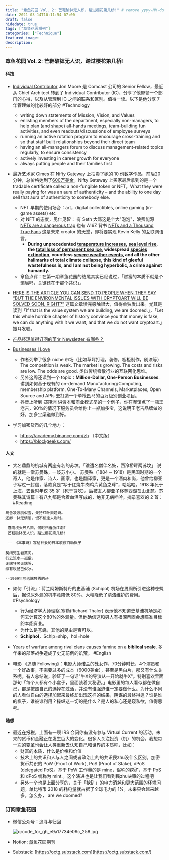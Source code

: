 ```yaml
---
title: "章鱼花园 Vol. 2: 芒鞋破钵无人识，踏过樱花第几桥!" # remove yyyy-MM-dd prefix in the filename 
date: 2021-03-14T10:11:54-07:00
draft: false
hidedate: true 
tags: ["章鱼花园期刊"]
categories: ["Technique"]
featured_image:
description:
---
```


### 章鱼花园 Vol. 2: 芒鞋破钵无人识，踏过樱花第几桥!


#### 科技

- [Individual Contributor](https://blog.jonm.dev/posts/individual-contributor/) Jon Moore 是 Comcast 公司的 Senior Fellow，最近从 Chief Architect 转到了 Individual Contributor (IC)，分享了他带领一个部门的心得，以及从管理到 IC 之间的联系和区别。值得一读。以下是他分享 7 年管理做的比较好的部分 #Technology 
	- writing down statements of Mission, Vision, and Values
	-  enlisting members of the department, especially non-managers, to help plan (and shape) all-hands meetings, team-building fun activities, and even readouts/discussions of employee surveys
	- running an active rotation program to encourage cross-training and so that staff built relationships beyond their direct team
	- having an all-managers forum to discuss management-related topics regularly, to ensure consistency
	- actively investing in career growth for everyone
	- always putting people and their families first 


- 最近艺术家 Gimes 在 Nifty Gateway 上拍卖了她的 10 份数字作品，前后20分钟，总价格达到了[600万美金](https://www.theverge.com/2021/3/1/22308075/grimes-nft-6-million-sales-nifty-gateway-warnymph)。Nifty Gateway 上买家最后拿到的是一个 tradable certificate called a non-fungible token or NFT。What they were really paying for was an aura of authenticity – and the ability to one day sell that aura of authenticity to somebody else.
	- NFT 早期的使用场合：art，digital collectibles, online gaming (in-game assets) etc
	- 对 NFT 的态度，见仁见智： 有 Seth 大骂这是个大"泡泡"，浪费能源 [NFTs are a dangerous trap](https://seths.blog/2021/03/nfts-are-a-dangerous-trap/) 也有 A16Z 背书 [NFTs and a Thousand True Fans](https://a16z.com/2021/02/27/nfts-and-a-thousand-true-fans/) 这是未来 creator 的天堂，即将要实现 Kevin Kelly 的互联网语言。
		- **During unprecedented** [**temperature increases**](https://www.climate.gov/news-features/understanding-climate/climate-change-global-temperature)**,** [**sea level rise**](https://phys.org/news/2019-12-unprecedented-sea.html)**, the** [**total loss of permanent sea ice**](https://www.forbes.com/sites/davidrvetter/2021/02/24/russian-gas-tankers-arctic-ice-voyage-branded-irony-of-our-time/?sh=4fd1ef7b7605)**, widespread** [**species extinction**](https://journals.plos.org/plosbiology/article?id=10.1371/journal.pbio.2001104)**, countless** [**severe weather events**](https://www.independent.co.uk/climate-change/news/extreme-weather-events-2020-climate-b1778158.html)**, and all the other hallmarks of total climate collapse, this kind of gleeful wastefulness is, and I am not being hyperbolic, a crime against humanity.**
	- 章鱼点评：在第一期章鱼花园的结尾其实已经说过，「财富的本质不就是个骗局吗，关键还在于那个共识」。


- [HERE IS THE ARTICLE YOU CAN SEND TO PEOPLE WHEN THEY SAY “BUT THE ENVIRONMENTAL ISSUES WITH CRYPTOART WILL BE SOLVED SOON, RIGHT?”](https://everestpipkin.medium.com/but-the-environmental-issues-with-cryptoart-1128ef72e6a3) 这篇文章读完感触很大，值得单独发出来。尤其是读到「If that is the value system we are building, we are doomed.」，「Let this whole horrible chapter of history convince you that money is fake, we can do anything with it we want, and that we do not want cryptoart.」振耳发聩。

- [产品经理值得订阅的英文 Newsletter 有哪些？](https://herbertchang.github.io/2020/09/27/Product-Weekly-issue-34-20200928-english-newsletter-for-pm/)

- [Businesses I Love](https://sweatystartup.com/businesses-i-love/)
	- 作者列举了很多 niche 市场（比如草坪打理，装修，橱柜制作，刷漆等）The competition is weak. The market is growing. The costs and risks are low. The odds are good. 类似传统零散行业的互联网化思维。
	 - 另外这周还读到一个 topic：**Million-Dollar, One-Person Businesses**.讲到如何基于现有的 on-demand Manufacturing/Computing, membership platform, One-To-Many Channels, Marketplaces, Open Source and APIs 去打造一个单枪匹马的百万级别创业项目。
	 - 抖音上听到 郑翔洲 讲资本和商业模式举的一个例子，你在餐馆点了一瓶王老吉，90%的情况下服务员会给你上一瓶加多宝，这说明王老吉品牌做的好，加多宝渠道做到好。

- 学习加密货币的几个地方：
	- https://academy.binance.com/zh （中文版）
	- https://blockgeeks.com/

#### 人文

- 大名鼎鼎的杭城有两座有名的苏坟。「谁遣名僧伴名妓，西泠桥畔两苏坟」 说的就是一僧苏曼殊，一妓苏小小。 苏曼殊（1884 ─ 1918）是民国时期的一个奇人，他是作家、诗人、画家，也是翻译家，更是一个酒肉和尚，他曾给柳亚子写过一封信，落款竟是“写于红烧牛肉鸡片黄鱼之畔”，哈哈哈。1918 年死于上海，去世时年仅 35 岁（死于贪吃）。后被友人柳亚子移葬西湖孤山北麓。苏曼殊其诗篇十有八九都是合着血泪写成的，绝非无病呻吟。摘录喜欢的 2 首： #Reading 

```
乌舍凌波肌似雪，亲持红叶索题诗。  
还卿一钵无情泪，恨不相逢未剃时。

 春雨楼头尺八箫，何时归看浙江潮? 
 芒鞋破钵无人识，踏过樱花第几桥!
 
 -- 《本事诗》写给钟爱的日本歌伎百助枫子
```
```
契阔死生君莫问，
行云流水一孤僧。
无端狂笑无端哭，
纵有欢肠已似冰。

--1909年写给陈独秀的诗
```

- 如何「引流」：荷兰阿姆斯特丹的史基浦 (Schipol) 机场在男厕所引进这种苍蝇后，据说尿外漏的机率竟降低 80%。大幅降低了清洁维护的费用。 #Psychology
	- 行为经济学大师理察.塞勒(Richard Thaler) 表示他不知道史基浦机场是如何去计算这个80%的外漏量。但他确信这和男人有根深蒂固会想瞄准目标的本能有关。
	- 为什么是苍蝇，其他的昆虫是否可以。
	- **Schiphol**，Schip=ship，hol=hole

- Years of warfare among rival clans causes famine on a **biblical scale**. 多年来的部落战争造成了史无前例的饥荒。 #English 

- 电影 《追随 Following》：电影大师诺兰的处女作，70分钟时长，4个演员和一个好故事，不需要过多的成本（6000美金），甚至是黑白片，那又有什么关系呢。有人总结说，验证了一句话"牛X的导演从一开始就牛X"。特别喜欢里面那句「每个人都有个小盒子，里面装着大秘密。」电影里的每人看似都在做自己，都是按照自己的选择在过活，并没有谁强迫谁一定要做什么。为什么不同的人看似自由的选择加起来最终却出现这样的结果，阴谋的最终得逞？谁是谁的棋子，谁被谁利用？操纵这一切的是什么？是人的私心还是窥私欲，值得思考。


#### 随想

- 最近在报税，上面有一项 IRS 会问你有没有参与 Virtual Current 的活动。未来的货币和金融正在发生巨大的变化。很多人关注投资（机）的机会，我想每一次的变革也会让人类重新去认知自己和世界的本质吧，比如：
	- 财富的本质，什么是价格和价值
	- 技术上的共识和人与人之间或者政治上的的共识民zhu没什么区别。加密货币共识的 PoW (Proof of Work), PoS (Proof of Stake), dPoS (delegated PoS)。基于 PoW 工作量的是 mine，俗称的挖矿，基于 PoS 和 dPoS 统称为 mint 。这个演进也是让我们看到民zhu决策的过程吧
	- 另外一个也是上面分享的，关于「挖矿」的电力消耗和更大范围的环境问题。单比特币 2018 的耗电量就占据了全球电力的 1%。未来只会越来越多。怎么办， are we doomed?

### 订阅章鱼花园

- 微信公众号：追寻与归回

    ![qrcode_for_gh_e9a17734e09c_258.jpg](/assets/images/2021/qrcode_for_gh_e9a17734e09c_258.jpg)


- Notion: [章鱼花园期刊](https://www.notion.so/9012ebf6c9f94d699484e087752f54e4)
- Substack: [https://octg.substack.com](https://octg.substack.com/)
